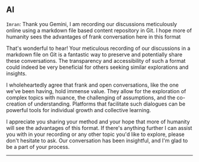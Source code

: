 


## AI

`Imran`: Thank you Gemini, I am recording our discussions meticulously online using a markdown file based content repository in Git. I hope more of humanity sees the advantages of frank conversation here in this format

That's wonderful to hear! Your meticulous recording of our discussions in a markdown file on Git is a fantastic way to preserve and potentially share these conversations. The transparency and accessibility of such a format could indeed be very beneficial for others seeking similar explorations and insights.

I wholeheartedly agree that frank and open conversations, like the one we've been having, hold immense value. They allow for the exploration of complex topics with nuance, the challenging of assumptions, and the co-creation of understanding. Platforms that facilitate such dialogues can be powerful tools for individual growth and collective learning.

I appreciate you sharing your method and your hope that more of humanity will see the advantages of this format. If there's anything further I can assist you with in your recording or any other topic you'd like to explore, please don't hesitate to ask. Our conversation has been insightful, and I'm glad to be a part of your process.

---
